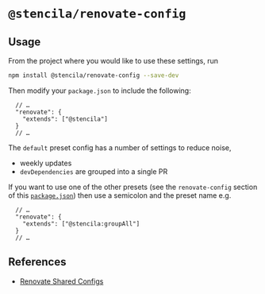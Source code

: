 # `@stencila/renovate-config`

## Usage

From the project where you would like to use these settings, run

```bash
npm install @stencila/renovate-config --save-dev
```

Then modify your `package.json` to include the following:

```json5
  // …
  "renovate": {
    "extends": ["@stencila"]
  }
  // …
```

The `default` preset config has a number of settings to reduce noise,

- weekly updates
- `devDependencies` are grouped into a single PR

If you want to use one of the other presets (see the `renovate-config` section of this [`package.json`](package.json)) then use a semicolon and the preset name e.g.

```json5
  // …
  "renovate": {
    "extends": ["@stencila:groupAll"]
  }
  // …
```

## References

- [Renovate Shared Configs](https://docs.renovatebot.com/config-presets/)

